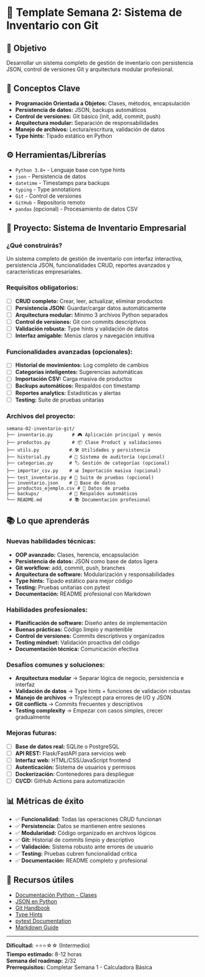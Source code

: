 # 📁 Template Semana 2: Sistema de Inventario con Git

## 🎯 **Objetivo**

Desarrollar un sistema completo de gestión de inventario con persistencia JSON, control de versiones Git y arquitectura modular profesional.

## 🧠 **Conceptos Clave**

- **Programación Orientada a Objetos:** Clases, métodos, encapsulación
- **Persistencia de datos:** JSON, backups automáticos
- **Control de versiones:** Git básico (init, add, commit, push)
- **Arquitectura modular:** Separación de responsabilidades
- **Manejo de archivos:** Lectura/escritura, validación de datos
- **Type hints:** Tipado estático en Python

## ⚙️ **Herramientas/Librerías**

- `Python 3.8+` - Lenguaje base con type hints
- `json` - Persistencia de datos
- `datetime` - Timestamps para backups
- `typing` - Type annotations
- `Git` - Control de versiones
- `GitHub` - Repositorio remoto
- `pandas` (opcional) - Procesamiento de datos CSV

## 🚀 **Proyecto: Sistema de Inventario Empresarial**

### **¿Qué construirás?**

Un sistema completo de gestión de inventario con interfaz interactiva, persistencia JSON, funcionalidades CRUD, reportes avanzados y características empresariales.

### **Requisitos obligatorios:**

- [ ] **CRUD completo:** Crear, leer, actualizar, eliminar productos
- [ ] **Persistencia JSON:** Guardar/cargar datos automáticamente
- [ ] **Arquitectura modular:** Mínimo 3 archivos Python separados
- [ ] **Control de versiones:** Git con commits descriptivos
- [ ] **Validación robusta:** Type hints y validación de datos
- [ ] **Interfaz amigable:** Menús claros y navegación intuitiva

### **Funcionalidades avanzadas (opcionales):**

- [ ] **Historial de movimientos:** Log completo de cambios
- [ ] **Categorías inteligentes:** Sugerencias automáticas
- [ ] **Importación CSV:** Carga masiva de productos
- [ ] **Backups automáticos:** Respaldos con timestamp
- [ ] **Reportes analytics:** Estadísticas y alertas
- [ ] **Testing:** Suite de pruebas unitarias

### **Archivos del proyecto:**

```
semana-02-inventario-git/
├── inventario.py       # 🎮 Aplicación principal y menús
├── productos.py        # 📦 Clase Product y validaciones  
├── utils.py           # 🛠️ Utilidades y persistencia
├── historial.py       # 📜 Sistema de auditoría (opcional)
├── categorias.py      # 🏷️ Gestión de categorías (opcional)
├── importar_csv.py    # 📊 Importación masiva (opcional)
├── test_inventario.py # 🧪 Suite de pruebas (opcional)
├── inventario.json    # 💾 Base de datos
├── productos_ejemplo.csv # 📄 Datos de prueba
├── backups/           # 🔄 Respaldos automáticos
└── README.md          # 📚 Documentación profesional
```

## 📚 **Lo que aprenderás**

### **Nuevas habilidades técnicas:**

- **OOP avanzado:** Clases, herencia, encapsulación
- **Persistencia de datos:** JSON como base de datos ligera
- **Git workflow:** add, commit, push, branches
- **Arquitectura de software:** Modularización y responsabilidades
- **Type hints:** Tipado estático para mejor código
- **Testing:** Pruebas unitarias con pytest
- **Documentación:** README profesional con Markdown

### **Habilidades profesionales:**

- **Planificación de software:** Diseño antes de implementación
- **Buenas prácticas:** Código limpio y mantenible
- **Control de versiones:** Commits descriptivos y organizados
- **Testing mindset:** Validación proactiva del código
- **Documentación técnica:** Comunicación efectiva

### **Desafíos comunes y soluciones:**

- **Arquitectura modular** → Separar lógica de negocio, persistencia e interfaz
- **Validación de datos** → Type hints + funciones de validación robustas
- **Manejo de archivos** → Try/except para errores de I/O y JSON
- **Git conflicts** → Commits frecuentes y descriptivos
- **Testing complexity** → Empezar con casos simples, crecer gradualmente

### **Mejoras futuras:**

- [ ] **Base de datos real:** SQLite o PostgreSQL
- [ ] **API REST:** Flask/FastAPI para servicios web  
- [ ] **Interfaz web:** HTML/CSS/JavaScript frontend
- [ ] **Autenticación:** Sistema de usuarios y permisos
- [ ] **Dockerización:** Contenedores para despliegue
- [ ] **CI/CD:** GitHub Actions para automatización

## 📊 **Métricas de éxito**

- ✅ **Funcionalidad:** Todas las operaciones CRUD funcionan
- ✅ **Persistencia:** Datos se mantienen entre sesiones  
- ✅ **Modularidad:** Código organizado en archivos lógicos
- ✅ **Git:** Historial de commits limpio y descriptivo
- ✅ **Validación:** Sistema robusto ante errores de usuario
- ✅ **Testing:** Pruebas cubren funcionalidad crítica
- ✅ **Documentación:** README completo y profesional

## 🔗 **Recursos útiles**

- [Documentación Python - Clases](https://docs.python.org/3/tutorial/classes.html)
- [JSON en Python](https://docs.python.org/3/library/json.html)
- [Git Handbook](https://guides.github.com/introduction/git-handbook/)
- [Type Hints](https://docs.python.org/3/library/typing.html)
- [pytest Documentation](https://docs.pytest.org/)
- [Markdown Guide](https://www.markdownguide.org/)

---

**Dificultad:** ⭐⭐⭐☆☆ (Intermedio)  
**Tiempo estimado:** 8-12 horas  
**Semana del roadmap:** 2/32  
**Prerrequisitos:** Completar Semana 1 - Calculadora Básica